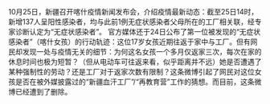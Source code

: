 10月25日，新疆召开喀什疫情新闻发布会，介绍疫情最新动态：截至25日14时，新增137人呈阳性感染者，均与此前1例无症状感染者父母所在的工厂相关联，经专家诊断认定为“无症状感染者”。 官方媒体还于24日公布了第一位被发现的“无症状感染者”（喀什女孩）的行动轨迹：这位17岁女孩近期往返于家中与工厂。但有网民却发现一处与疫情无关的细节：为何这名女孩一个多月仅返家三次，每次在家的休息时间也极为短暂？（但从电动车可往返来看，似乎距离并不远）她是否遭遇了某种强制性的劳动？还是工厂对于返家次数有限制？这条微博引起了网民对这位女孩是否在被外媒披露过的“新疆血汗工厂”/“再教育营”工作的猜想。而目前，这条微博已经遭到了删除。